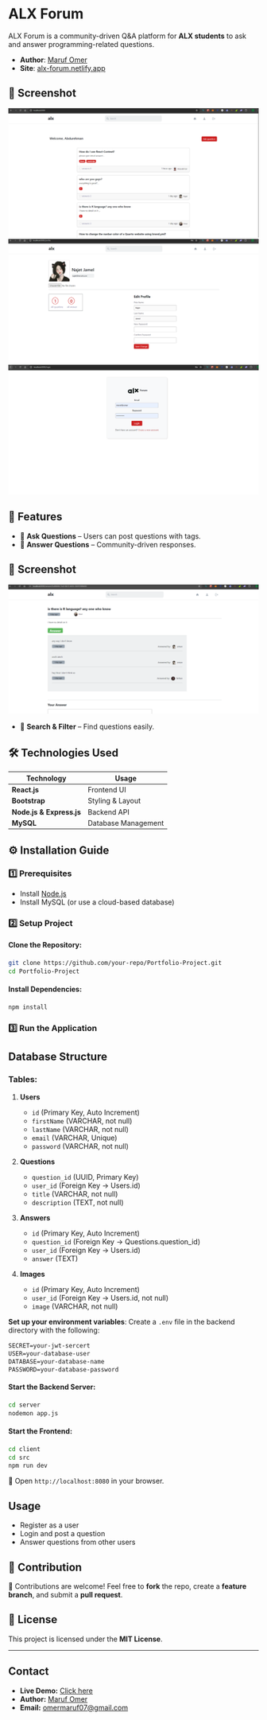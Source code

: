 # ALX Forum

ALX Forum is a community-driven Q&A platform for **ALX students** to ask and answer programming-related questions.

- **Author**: [Maruf Omer](https://linkedin.com/in/maruf-omer-b320392b3)
- **Site**: [alx-forum.netlify.app](https://alx-forum.netlify.app)

## 📸 Screenshot
![Home Page](image/home%20page.png)
![Profile Page](image/profile%20page.png)
![Login Page](image/login%20page.png)

## 🚀 Features
- 📝 **Ask Questions** – Users can post questions with tags.
- 💬 **Answer Questions** – Community-driven responses.
## 📸 Screenshot
![Home Page](image/Answer%20page.png)
- 🔎 **Search & Filter** – Find questions easily.

## 🛠 Technologies Used
| Technology  | Usage |
|------------|----------------------|
| **React.js** | Frontend UI |
| **Bootstrap** | Styling & Layout |
| **Node.js & Express.js** | Backend API |
| **MySQL** | Database Management |

## ⚙️ Installation Guide

### **1️⃣ Prerequisites**
- Install [Node.js](https://nodejs.org/)
- Install MySQL (or use a cloud-based database)

### **2️⃣ Setup Project**
#### Clone the Repository:
```sh
git clone https://github.com/your-repo/Portfolio-Project.git
cd Portfolio-Project
```

#### Install Dependencies:
```sh
npm install
```

### **3️⃣ Run the Application**

## Database Structure
### Tables:
1. **Users**
   - `id` (Primary Key, Auto Increment)
   - `firstName` (VARCHAR, not null)
   - `lastName` (VARCHAR, not null)
   - `email` (VARCHAR, Unique)
   - `password` (VARCHAR, not null)

2. **Questions**
   - `question_id` (UUID, Primary Key)
   - `user_id` (Foreign Key → Users.id)
   - `title` (VARCHAR, not null)
   - `description` (TEXT, not null)

3. **Answers**
   - `id` (Primary Key, Auto Increment)
   - `question_id` (Foreign Key → Questions.question_id)
   - `user_id` (Foreign Key → Users.id)
   - `answer` (TEXT)

4. **Images**
   - `id` (Primary Key, Auto Increment)
   - `user_id` (Foreign Key → Users.id, not null)
   - `image` (VARCHAR, not null)


**Set up your environment variables**:
Create a `.env` file in the backend directory with the following:

```env
SECRET=your-jwt-sercert
USER=your-database-user
DATABASE=your-database-name
PASSWORD=your-database-password
```

#### Start the Backend Server:
```sh
cd server
nodemon app.js
```

#### Start the Frontend:
```sh
cd client
cd src
npm run dev
```

🔗 Open `http://localhost:8080` in your browser.

## Usage
- Register as a user
- Login and post a question
- Answer questions from other users

## 📌 Contribution
🚀 Contributions are welcome! Feel free to **fork** the repo, create a **feature branch**, and submit a **pull request**.

## 📜 License
This project is licensed under the **MIT License**.

---
## Contact
- **Live Demo:** [Click here](https://drive.google.com/file/d/1IYJkScz1RTM3bjGhq-rygXc1koNKkwLX/view?usp=drive_link)
- **Author:** [Maruf Omer](https://linkedin.com/in/maruf-omer-b320392b3)
- **Email:** [omermaruf07@gmail.com](omermaruf07@gmail.com)

